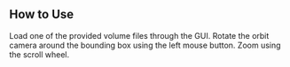 ## How to Use

Load one of the provided volume files through the GUI. 
Rotate the orbit camera around the bounding box using the left mouse button. Zoom using the scroll wheel. 

